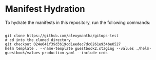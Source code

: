 
# Manifest Hydration

To hydrate the manifests in this repository, run the following commands:

```shell

git clone https://github.com/alexymantha/gitops-test
# cd into the cloned directory
git checkout 024e641f39d3b19cd1eedec7dc0261e934be0527
helm template . --name-template guestbook2.staging --values ./helm-guestbook/values-production.yaml --include-crds
```